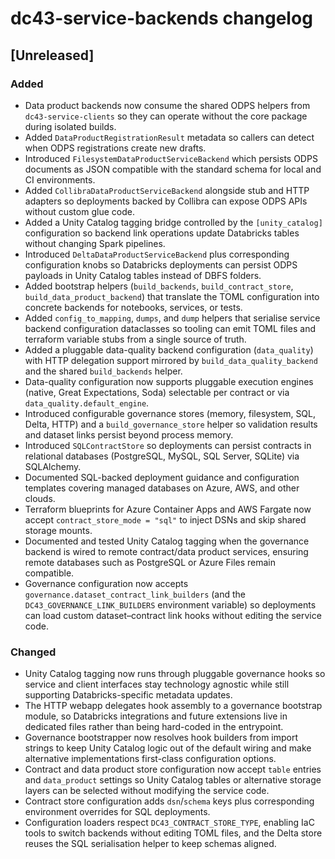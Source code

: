 # dc43-service-backends changelog

## [Unreleased]
### Added
- Data product backends now consume the shared ODPS helpers from
  `dc43-service-clients` so they can operate without the core package during
  isolated builds.
- Added `DataProductRegistrationResult` metadata so callers can detect when ODPS
  registrations create new drafts.
- Introduced `FilesystemDataProductServiceBackend` which persists ODPS documents
  as JSON compatible with the standard schema for local and CI environments.
- Added `CollibraDataProductServiceBackend` alongside stub and HTTP adapters so
  deployments backed by Collibra can expose ODPS APIs without custom glue code.
- Added a Unity Catalog tagging bridge controlled by the `[unity_catalog]`
  configuration so backend link operations update Databricks tables without
  changing Spark pipelines.
- Introduced `DeltaDataProductServiceBackend` plus corresponding configuration
  knobs so Databricks deployments can persist ODPS payloads in Unity Catalog
  tables instead of DBFS folders.
- Added bootstrap helpers (`build_backends`, `build_contract_store`,
  `build_data_product_backend`) that translate the TOML configuration into
  concrete backends for notebooks, services, or tests.
- Added `config_to_mapping`, `dumps`, and `dump` helpers that serialise service
  backend configuration dataclasses so tooling can emit TOML files and
  terraform variable stubs from a single source of truth.
- Added a pluggable data-quality backend configuration (`data_quality`) with
  HTTP delegation support mirrored by `build_data_quality_backend` and the
  shared `build_backends` helper.
- Data-quality configuration now supports pluggable execution engines (native,
  Great Expectations, Soda) selectable per contract or via
  `data_quality.default_engine`.
- Introduced configurable governance stores (memory, filesystem, SQL, Delta,
  HTTP) and a `build_governance_store` helper so validation results and
  dataset links persist beyond process memory.
- Introduced `SQLContractStore` so deployments can persist contracts in
  relational databases (PostgreSQL, MySQL, SQL Server, SQLite) via SQLAlchemy.
- Documented SQL-backed deployment guidance and configuration templates covering
  managed databases on Azure, AWS, and other clouds.
- Terraform blueprints for Azure Container Apps and AWS Fargate now accept
  `contract_store_mode = "sql"` to inject DSNs and skip shared storage mounts.
- Documented and tested Unity Catalog tagging when the governance backend is
  wired to remote contract/data product services, ensuring remote databases such
  as PostgreSQL or Azure Files remain compatible.
- Governance configuration now accepts
  `governance.dataset_contract_link_builders` (and the
  `DC43_GOVERNANCE_LINK_BUILDERS` environment variable) so deployments can load
  custom dataset–contract link hooks without editing the service code.
### Changed
- Unity Catalog tagging now runs through pluggable governance hooks so service
  and client interfaces stay technology agnostic while still supporting
  Databricks-specific metadata updates.
- The HTTP webapp delegates hook assembly to a governance bootstrap module, so
  Databricks integrations and future extensions live in dedicated files rather
  than being hard-coded in the entrypoint.
- Governance bootstrapper now resolves hook builders from import strings to keep
  Unity Catalog logic out of the default wiring and make alternative
  implementations first-class configuration options.
- Contract and data product store configuration now accept `table` entries and
  `data_product` settings so Unity Catalog tables or alternative storage layers
  can be selected without modifying the service code.
- Contract store configuration adds `dsn`/`schema` keys plus corresponding
  environment overrides for SQL deployments.
- Configuration loaders respect `DC43_CONTRACT_STORE_TYPE`, enabling IaC tools
  to switch backends without editing TOML files, and the Delta store reuses the
  SQL serialisation helper to keep schemas aligned.
